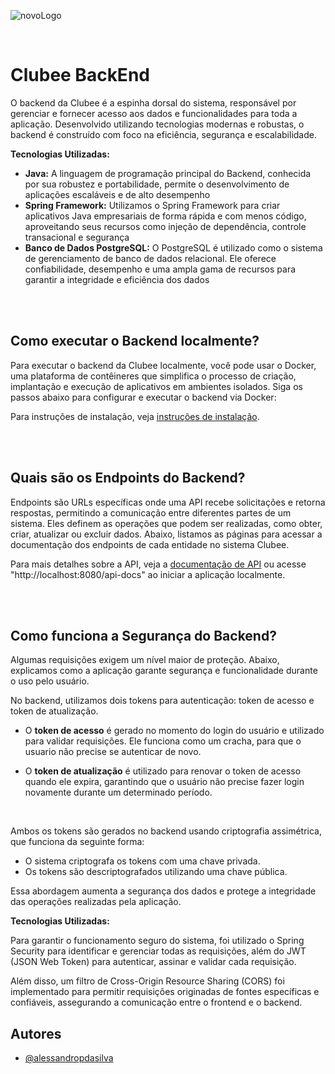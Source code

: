 ![novoLogo](https://github.com/user-attachments/assets/bb16311c-18d2-4c90-8f3e-37e52b810bcc)

<br>

# Clubee BackEnd

O backend da Clubee é a espinha dorsal do sistema, responsável por gerenciar e fornecer acesso aos dados e funcionalidades para toda a aplicação. Desenvolvido utilizando tecnologias modernas e robustas, o backend é construído com foco na eficiência, segurança e escalabilidade.

**Tecnologias Utilizadas:**

- **Java:** A linguagem de programação principal do Backend, conhecida por sua robustez e portabilidade, permite o desenvolvimento de aplicações escaláveis e de alto desempenho
- **Spring Framework:** Utilizamos o Spring Framework para criar aplicativos Java empresariais de forma rápida e com menos código, aproveitando seus recursos como injeção de dependência, controle transacional e segurança
- **Banco de Dados PostgreSQL:** O PostgreSQL é utilizado como o sistema de gerenciamento de banco de dados relacional. Ele oferece confiabilidade, desempenho e uma ampla gama de recursos para garantir a integridade e eficiência dos dados

<br>
<br>

## Como executar o Backend localmente?

Para executar o backend da Clubee localmente, você pode usar o Docker, uma plataforma de contêineres que simplifica o processo de criação, implantação e execução de aplicativos em ambientes isolados. Siga os passos abaixo para configurar e executar o backend via Docker:

Para instruções de instalação, veja [instruções de instalação](./markdown/installation.md).

<br>
<br>

## Quais são os Endpoints do Backend?

Endpoints são URLs específicas onde uma API recebe solicitações e retorna respostas, permitindo a comunicação entre diferentes partes de um sistema. Eles definem as operações que podem ser realizadas, como obter, criar, atualizar ou excluir dados. Abaixo, listamos as páginas para acessar a documentação dos endpoints de cada entidade no sistema Clubee.

Para mais detalhes sobre a API, veja a [documentação de API](./markdown/api-documentation.md) ou acesse "http://localhost:8080/api-docs" ao iniciar a aplicação localmente.

<br>
<br>

## Como funciona a Segurança do Backend?

Algumas requisições exigem um nível maior de proteção. Abaixo, explicamos como a aplicação garante segurança e funcionalidade durante o uso pelo usuário.

No backend, utilizamos dois tokens para autenticação: token de acesso e token de atualização.

- O **token de acesso** é gerado no momento do login do usuário e utilizado para validar requisições. Ele funciona como um cracha, para que o usuario não precise se autenticar de novo.

- O **token de atualização** é utilizado para renovar o token de acesso quando ele expira, garantindo que o usuário não precise fazer login novamente durante um determinado período.

<br>

Ambos os tokens são gerados no backend usando criptografia assimétrica, que funciona da seguinte forma:

- O sistema criptografa os tokens com uma chave privada.
- Os tokens são descriptografados utilizando uma chave pública.

Essa abordagem aumenta a segurança dos dados e protege a integridade das operações realizadas pela aplicação.

**Tecnologias Utilizadas:**

Para garantir o funcionamento seguro do sistema, foi utilizado o Spring Security para identificar e gerenciar todas as requisições, além do JWT (JSON Web Token) para autenticar, assinar e validar cada requisição.

Além disso, um filtro de Cross-Origin Resource Sharing (CORS) foi implementado para permitir requisições originadas de fontes específicas e confiáveis, assegurando a comunicação entre o frontend e o backend.

## Autores

- [@alessandropdasilva](https://github.com/alessandropdasilva)

